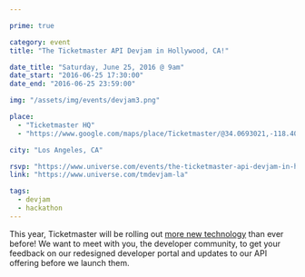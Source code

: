 ```yaml
---

prime: true

category: event
title: "The Ticketmaster API Devjam in Hollywood, CA!"

date_title: "Saturday, June 25, 2016 @ 9am"
date_start: "2016-06-25 17:30:00"
date_end: "2016-06-25 23:59:00"

img: "/assets/img/events/devjam3.png"

place: 
  - "Ticketmaster HQ"
  - "https://www.google.com/maps/place/Ticketmaster/@34.0693021,-118.4032154,12z/data=!4m5!1m2!2m1!1sticketmaster+hq+hollywood!3m1!1s0x0000000000000000:0x39a16a8bedc69237"

city: "Los Angeles, CA"

rsvp: "https://www.universe.com/events/the-ticketmaster-api-devjam-in-hollywood-ca-tickets-los-angeles-75LGFX"
link: "https://www.universe.com/tmdevjam-la"

tags: 
  - devjam
  - hackathon
---
```


This year, Ticketmaster will be rolling out [more new technology](https://medium.com/ticketmaster-tech/open-platform-at-ticketmaster-e1f3b05cd417) than ever before! We want to meet with you, the developer community, to get your feedback on our redesigned developer portal and updates to our API offering before we launch them.
